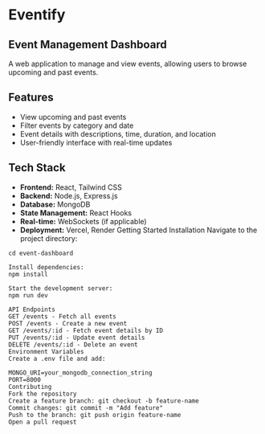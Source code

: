 # Eventify
## Event Management Dashboard

A web application to manage and view events, allowing users to browse upcoming and past events.

## Features

- View upcoming and past events
- Filter events by category and date
- Event details with descriptions, time, duration, and location
- User-friendly interface with real-time updates

## Tech Stack

- **Frontend:** React, Tailwind CSS
- **Backend:** Node.js, Express.js
- **Database:** MongoDB
- **State Management:** React Hooks
- **Real-time:** WebSockets (if applicable)
- **Deployment:** Vercel, Render
Getting Started
Installation
Navigate to the project directory:
```
cd event-dashboard

Install dependencies:
npm install

Start the development server:
npm run dev

API Endpoints
GET /events - Fetch all events
POST /events - Create a new event
GET /events/:id - Fetch event details by ID
PUT /events/:id - Update event details
DELETE /events/:id - Delete an event
Environment Variables
Create a .env file and add:

MONGO_URI=your_mongodb_connection_string
PORT=8000
Contributing
Fork the repository
Create a feature branch: git checkout -b feature-name
Commit changes: git commit -m "Add feature"
Push to the branch: git push origin feature-name
Open a pull request
